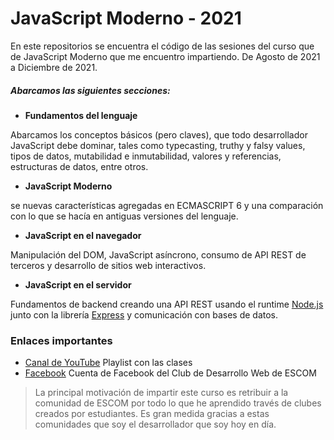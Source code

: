 # JavaScript Moderno - 2021

En este repositorios se encuentra el código de las sesiones del curso que de JavaScript Moderno que me encuentro impartiendo. De Agosto de 2021 a Diciembre de 2021.

##### Abarcamos las siguientes secciones:
- **Fundamentos del lenguaje** 

Abarcamos los conceptos básicos (pero claves), que todo desarrollador JavaScript debe dominar, tales como typecasting, truthy y falsy values, tipos de datos, mutabilidad e inmutabilidad, valores y referencias, estructuras de datos, entre otros.
- **JavaScript Moderno** 

se  nuevas características agregadas en ECMASCRIPT 6 y una comparación con lo que se hacía en antiguas versiones del lenguaje.
- **JavaScript en el navegador**    

Manipulación del DOM, JavaScript asíncrono, consumo de API REST de terceros y desarrollo de sitios web interactivos.
- **JavaScript en el servidor**    

Fundamentos de backend creando una API REST usando el runtime [Node.js](https://nodejs.org/) junto con la librería [Express](https://expressjs.com/es/) y comunicación con bases de datos.

### Enlaces importantes
- [Canal de YouTube](https://youtube.com/playlist?list=PL0phRVSA2OBhlBMcs1OkKws39FnqhAgKV) Playlist con las clases
- [Facebook](https://www.facebook.com/DWESCOM) Cuenta de Facebook del Club de Desarrollo Web de ESCOM

> La principal motivación de impartir este curso es retribuir a la comunidad de ESCOM por todo lo que he aprendido través de clubes creados por estudiantes. Es gran medida gracias a estas comunidades que soy el desarrollador que soy hoy en día.
